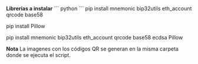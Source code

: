 **Librerías a instalar**
´´´ python ´´´
pip install mnemonic bip32utils eth_account qrcode base58

pip install Pillow

pip install mnemonic bip32utils eth_account qrcode base58 ecdsa Pillow


**Nota**
La imagenes con los códigos QR se generan en la misma carpeta donde se ejecuta el script.

